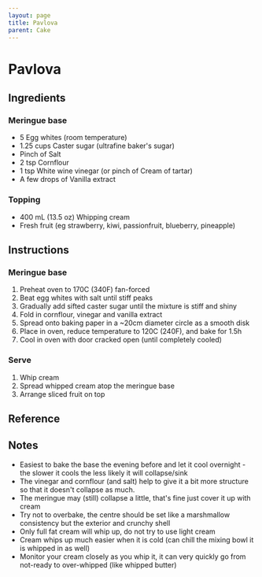 ```yaml
---
layout: page
title: Pavlova
parent: Cake
---
```


# Pavlova

## Ingredients

### Meringue base

- 5 Egg whites (room temperature)
- 1.25 cups Caster sugar (ultrafine baker's sugar)
- Pinch of Salt
- 2 tsp Cornflour
- 1 tsp White wine vinegar (or pinch of Cream of tartar)
- A few drops of Vanilla extract

### Topping

- 400 mL (13.5 oz) Whipping cream
- Fresh fruit (eg strawberry, kiwi, passionfruit, blueberry, pineapple)

## Instructions

### Meringue base

1. Preheat oven to 170C (340F) fan-forced
2. Beat egg whites with salt until stiff peaks
3. Gradually add sifted caster sugar until the mixture is stiff and shiny
4. Fold in cornflour, vinegar and vanilla extract
5. Spread onto baking paper in a ~20cm diameter circle as a smooth disk
6. Place in oven, reduce temperature to 120C (240F), and bake for 1.5h
7. Cool in oven with door cracked open (until completely cooled)

### Serve

1. Whip cream
2. Spread whipped cream atop the meringue base
3. Arrange sliced fruit on top

## Reference

## Notes

- Easiest to bake the base the evening before and let it cool overnight - the slower it cools the less likely it will collapse/sink
- The vinegar and cornflour (and salt) help to give it a bit more structure so that it doesn't collapse as much.
- The meringue may (still) collapse a little, that's fine just cover it up with cream
- Try not to overbake, the centre should be set like a marshmallow consistency but the exterior and crunchy shell
- Only full fat cream will whip up, do not try to use light cream
- Cream whips up much easier when it is cold (can chill the mixing bowl it is whipped in as well)
- Monitor your cream closely as you whip it, it can very quickly go from not-ready to over-whipped (like whipped butter)
